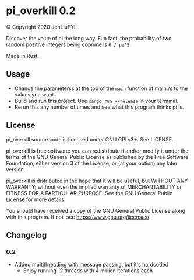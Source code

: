 # pi_overkill 0.2
© Copyright 2020 JonLiuFYI

Discover the value of pi the long way. Fun fact: the probability of two random positive integers being coprime is `6 / pi^2`.

Made in Rust.

## Usage
* Change the parameterss at the top of the `main` function of main.rs to the values you want.
* Build and run this project. Use `cargo run --release` in your terminal.
* Rerun this any number of times and see what this program thinks pi is.

## License
pi_overkill source code is licensed under GNU GPLv3+. See LICENSE.

pi_overkill is free software: you can redistribute it and/or modify it under the terms of the GNU General Public License as published by the Free Software Foundation, either version 3 of the License, or (at your option) any later version.

pi_overkill is distributed in the hope that it will be useful, but WITHOUT ANY WARRANTY; without even the implied warranty of MERCHANTABILITY or FITNESS FOR A PARTICULAR PURPOSE. See the GNU General Public License for more details.

You should have received a copy of the GNU General Public License along with this program. If not, see https://www.gnu.org/licenses/.

## Changelog
### 0.2
* Added multithreading with message passing, but it's hardcoded
  * Enjoy running 12 threads with 4 million iterations each
